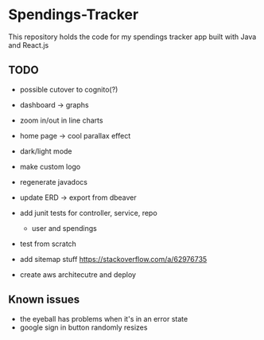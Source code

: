 # Spendings-Tracker

This repository holds the code for my spendings tracker app built with Java and React.js

## TODO
- possible cutover to cognito(?)


- dashboard -> graphs
- zoom in/out in line charts

- home page -> cool parallax effect
- dark/light mode
- make custom logo
- regenerate javadocs
- update ERD -> export from dbeaver
- add junit tests for controller, service, repo
  - user and spendings
- test from scratch
- add sitemap stuff https://stackoverflow.com/a/62976735
- create aws architecutre and deploy
## Known issues

- the eyeball has problems when it's in an error state
- google sign in button randomly resizes

